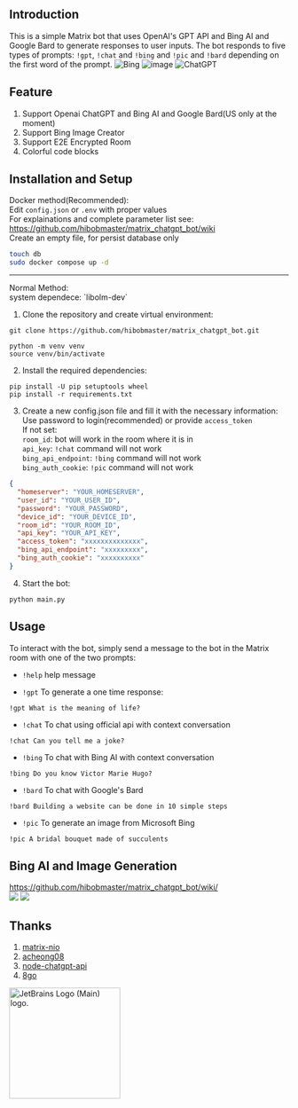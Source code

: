 ## Introduction

This is a simple Matrix bot that uses OpenAI's GPT API and Bing AI and Google Bard to generate responses to user inputs. The bot responds to five types of prompts: `!gpt`, `!chat` and `!bing` and `!pic` and `!bard` depending on the first word of the prompt.
![Bing](https://user-images.githubusercontent.com/32976627/231073146-3e380217-a6a2-413d-9203-ab36965b909d.png)
![image](https://user-images.githubusercontent.com/32976627/232036790-e830145c-914e-40be-b3e6-c02cba93329c.png)
![ChatGPT](https://i.imgur.com/kK4rnPf.jpeg)

## Feature

1. Support Openai ChatGPT and Bing AI and Google Bard(US only at the moment)
2. Support Bing Image Creator
3. Support E2E Encrypted Room
4. Colorful code blocks

## Installation and Setup

Docker method(Recommended):<br>
Edit `config.json` or `.env` with proper values <br>
For explainations and complete parameter list see: https://github.com/hibobmaster/matrix_chatgpt_bot/wiki <br>
Create an empty file, for persist database only<br>

```bash
touch db
sudo docker compose up -d
```

<hr>
Normal Method:<br>
system dependece: `libolm-dev`

1. Clone the repository and create virtual environment:

```
git clone https://github.com/hibobmaster/matrix_chatgpt_bot.git

python -m venv venv
source venv/bin/activate
```

2. Install the required dependencies:<br>

```
pip install -U pip setuptools wheel
pip install -r requirements.txt
```

3. Create a new config.json file and fill it with the necessary information:<br>
   Use password to login(recommended) or provide `access_token` <br>
   If not set:<br>
   `room_id`: bot will work in the room where it is in <br>
   `api_key`: `!chat` command will not work <br>
   `bing_api_endpoint`: `!bing` command will not work <br>
   `bing_auth_cookie`: `!pic` command will not work

```json
{
  "homeserver": "YOUR_HOMESERVER",
  "user_id": "YOUR_USER_ID",
  "password": "YOUR_PASSWORD",
  "device_id": "YOUR_DEVICE_ID",
  "room_id": "YOUR_ROOM_ID",
  "api_key": "YOUR_API_KEY",
  "access_token": "xxxxxxxxxxxxxx",
  "bing_api_endpoint": "xxxxxxxxx",
  "bing_auth_cookie": "xxxxxxxxxx"
}
```

4. Start the bot:

```
python main.py
```

## Usage

To interact with the bot, simply send a message to the bot in the Matrix room with one of the two prompts:<br>
- `!help` help message

- `!gpt` To generate a one time response:

```
!gpt What is the meaning of life?
```

- `!chat` To chat using official api with context conversation

```
!chat Can you tell me a joke?
```

- `!bing` To chat with Bing AI with context conversation

```
!bing Do you know Victor Marie Hugo?
```

- `!bard` To chat with Google's Bard
```
!bard Building a website can be done in 10 simple steps
```

- `!pic` To generate an image from Microsoft Bing

```
!pic A bridal bouquet made of succulents
```

## Bing AI and Image Generation


https://github.com/hibobmaster/matrix_chatgpt_bot/wiki/ <br>
![](https://i.imgur.com/KuYddd5.jpg)
![](https://i.imgur.com/3SRQdN0.jpg)

## Thanks
1. [matrix-nio](https://github.com/poljar/matrix-nio)
2. [acheong08](https://github.com/acheong08)
3. [node-chatgpt-api](https://github.com/waylaidwanderer/node-chatgpt-api)
4. [8go](https://github.com/8go/)

<a href="https://jb.gg/OpenSourceSupport" target="_blank">
<img src="https://resources.jetbrains.com/storage/products/company/brand/logos/jb_beam.png" alt="JetBrains Logo (Main) logo." width="200" height="200">
</a>

